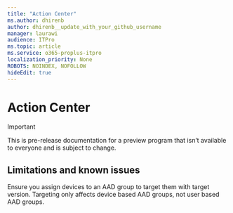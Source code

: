 ```yaml
---
title: "Action Center"
ms.author: dhirenb
author: dhirenb__update_with_your_github_username
manager: laurawi
audience: ITPro
ms.topic: article
ms.service: o365-proplus-itpro
localization_priority: None
ROBOTS: NOINDEX, NOFOLLOW
hideEdit: true
---
```


# Action Center

> [!IMPORTANT]
> This is pre-release documentation for a preview program that isn’t available to everyone and is subject to change.

## Limitations and known issues

Ensure you assign devices to an AAD group to target them with target version. Targeting only affects device based AAD groups, not user based AAD groups.

